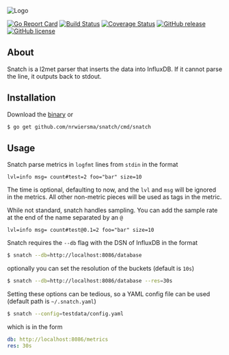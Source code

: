 ![Logo](http://svg.wiersma.co.za/github/project?lang=go&title=snatch&tag=l2met%20parser)

[![Go Report Card](https://goreportcard.com/badge/github.com/nrwiersma/snatch)](https://goreportcard.com/report/github.com/nrwiersma/snatch)
[![Build Status](https://travis-ci.org/nrwiersma/snatch.svg?branch=master)](https://travis-ci.org/nrwiersma/snatch)
[![Coverage Status](https://coveralls.io/repos/github/nrwiersma/snatch/badge.svg?branch=master)](https://coveralls.io/github/nrwiersma/snatch?branch=master)
[![GitHub release](https://img.shields.io/github/release/nrwiersma/snatch.svg)](https://github.com/nrwiersma/snatch/releases)
[![GitHub license](https://img.shields.io/badge/license-MIT-blue.svg)](https://raw.githubusercontent.com/nrwiersma/snatch/master/LICENSE)

## About

Snatch is a l2met parser that inserts the data into InfluxDB. If it cannot parse the line, it outputs
back to stdout.

## Installation

Download the [binary](https://github.com/nrwiersma/snatch/releases) or

```bash
$ go get github.com/nrwiersma/snatch/cmd/snatch
```

## Usage

Snatch parse metrics in `logfmt` lines from `stdin` in the format
```
lvl=info msg= count#test=2 foo="bar" size=10
```

The time is optional, defaulting to now, and the `lvl` and `msg` will be ignored in the metrics.
All other non-metric pieces will be used as tags in the metric.

While not standard, snatch handles sampling. You can add the sample rate at the end of the
name separated by an `@`

```
lvl=info msg= count#test@0.1=2 foo="bar" size=10
``` 

Snatch requires the `--db` flag with the DSN of InfluxDB in the format

```bash
$ snatch --db=http://localhost:8086/database
```

optionally you can set the resolution of the buckets (default is `10s`)

```bash
$ snatch --db=http://localhost:8086/database --res=30s
```

Setting these options can be tedious, so a YAML config file can be used (default path is `~/.snatch.yaml`)

```bash
$ snatch --config=testdata/config.yaml
```

which is in the form

```yaml
db: http://localhost:8086/metrics
res: 30s
```